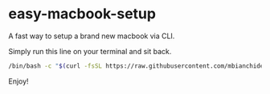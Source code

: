 # easy-macbook-setup
A fast way to setup a brand new macbook via CLI.

Simply run this line on your terminal and sit back.

```bash
/bin/bash -c "$(curl -fsSL https://raw.githubusercontent.com/mbianchidev/easy-macbook-setup/main/setup.sh)"
```

Enjoy!
